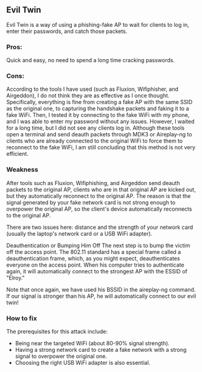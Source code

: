 ## Evil Twin

Evil Twin is a way of using a phishing-fake AP to wait for clients to log in, enter their passwords, and catch those packets.

### Pros:

Quick and easy, no need to spend a long time cracking passwords.

### Cons:

According to the tools I have used (such as Fluxion, Wifiphisher, and Airgeddon), I do not think they are as effective as I once thought.
Specifically, everything is fine from creating a fake AP with the same SSID as the original one, to capturing the handshake packets and faking it to a fake WiFi. Then, I tested it by connecting to the fake WiFi with my phone, and I was able to enter my password without any issues. However, I waited for a long time, but I did not see any clients log in. Although these tools open a terminal and send deauth packets through MDK3 or Aireplay-ng to clients who are already connected to the original WiFi to force them to reconnect to the fake WiFi, I am still concluding that this method is not very efficient.

### Weakness
After tools such as Fluxion, Wifiphishing, and Airgeddon send deauth packets to the original AP, clients who are in that original AP are kicked out, but they automatically reconnect to the original AP. The reason is that the signal generated by your fake network card is not strong enough to overpower the original AP, so the client's device automatically reconnects to the original AP.

There are two issues here: distance and the strength of your network card (usually the laptop's network card or a USB WiFi adapter).

Deauthentication or Bumping Him Off
The next step is to bump the victim off the access point. The 802.11 standard has a special frame called a deauthentication frame, which, as you might expect, deauthenticates everyone on the access point. When his computer tries to authenticate again, it will automatically connect to the strongest AP with the ESSID of "Elroy."

Note that once again, we have used his BSSID in the aireplay-ng command. If our signal is stronger than his AP, he will automatically connect to our evil twin!

### How to fix

The prerequisites for this attack include:

+ Being near the targeted WiFi (about 80-90% signal strength).
+ Having a strong network card to create a fake network with a strong signal to overpower the original one.
+ Choosing the right USB WiFi adapter is also essential.

